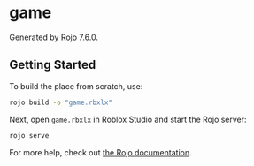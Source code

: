 # game
Generated by [Rojo](https://github.com/rojo-rbx/rojo) 7.6.0.

## Getting Started
To build the place from scratch, use:

```bash
rojo build -o "game.rbxlx"
```

Next, open `game.rbxlx` in Roblox Studio and start the Rojo server:

```bash
rojo serve
```

For more help, check out [the Rojo documentation](https://rojo.space/docs).